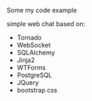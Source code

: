 Some my code example

simple web chat based on:
  * Tornado
  * WebSocket
  * SQLAlchemy
  * Jinja2
  * WTForms
  * PostgreSQL
  * JQuery
  * bootstrap css
